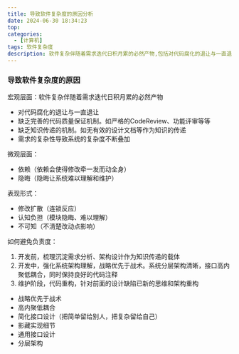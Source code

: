 ```yaml
---
title: 导致软件复杂度的原因分析
date: 2024-06-30 18:34:23
top:
categories:
  - [计算机]
tags: 软件复杂度
description: 软件复杂伴随着需求迭代日积月累的必然产物,包括对代码腐化的退让与一直退让，缺乏完善的代码质量保证机制。如严格的CodeReview、功能评审等...
---
```


### 导致软件复杂度的原因

宏观层面：软件复杂伴随着需求迭代日积月累的必然产物

- 对代码腐化的退让与一直退让
- 缺乏完善的代码质量保证机制。如严格的CodeReview、功能评审等等
- 缺乏知识传递的机制。如无有效的设计文档等作为知识的传递
- 需求的复杂性导致系统的复杂度不断叠加

微观层面：

- 依赖（依赖会使得修改牵一发而动全身）
- 隐晦（隐晦让系统难以理解和维护）

表现形式：

- 修改扩散（连锁反应）
- 认知负担（模块隐晦、难以理解）
- 不可知（不清楚改动点影响）

如何避免负责度：

1. 开发前，梳理沉淀需求分析、架构设计作为知识传递的载体
2. 开发中，强化系统架构理解，战略优先于战术。系统分层架构清晰，接口高内聚低耦合，同时保持良好的代码注释
3. 维护阶段，代码重构，针对前面的设计缺陷已新的思维和架构重构

- 战略优先于战术
- 高内聚低耦合
- 简化接口设计（把简单留给别人，把复杂留给自己）
- 影藏实现细节
- 通用接口设计
- 分层架构

